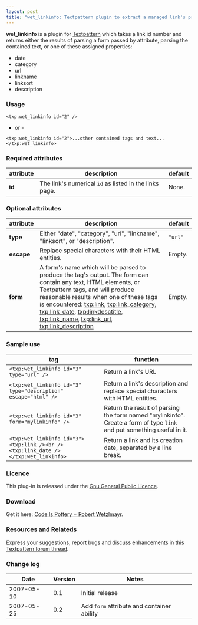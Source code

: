 ```yaml
---
layout: post
title: "wet_linkinfo: Textpattern plugin to extract a managed link's properties"
---
```

**wet_linkinfo** is a plugin for [Textpattern](https://textpattern.com/) which takes a link id number and returns either the results of parsing a form passed by attribute, parsing the contained text, or one of these assigned properties:

- date
- category
- url 
- linkname
- linksort
- description

### Usage

`<txp:wet_linkinfo id="2" />` 

- or -

`<txp:wet_linkinfo id="2">...other contained tags and text...</txp:wet_linkinfo>`

### Required attributes

| attribute | description | default |
|-----------|-------------|---------|
| **id** | The link's numerical `id` as listed in the links page. | None. |

### Optional attributes

| attribute | description | default |
|-----------|-------------|---------|
| **type** | Either "date", "category", "url", "linkname", "linksort", or "description". | `"url"` |
| **escape** | Replace special characters with their HTML entities. | Empty. |
| **form** | A form's name which will be parsed to produce the tag's output. The form can contain any text, HTML elements, or Textpattern tags, and will produce reasonable results when one of these tags is encountered: [txp:link](https://docs.textpattern.com/tags/link), [txp:link_category](https://docs.textpattern.com/tags/link_category), [txp:link_date](https://docs.textpattern.com/tags/link_date), [txp:linkdesctitle](https://docs.textpattern.com/tags/linkdesctitle), [txp:link_name](https://docs.textpattern.com/tags/link_name), [txp:link_url](https://docs.textpattern.com/tags/link_url), [txp:link_description](https://docs.textpattern.com/tags/link_description) | Empty. |

### Sample use

| tag | function |
|-----|----------|
| `<txp:wet_linkinfo id="3" type="url" />` | Return a link's URL |
| `<txp:wet_linkinfo id="3" type="description" escape="html" />` | Return a link's description and replace special characters with HTML entities. |
| `<txp:wet_linkinfo id="3" form="mylinkinfo" />` | Return the result of parsing the form named "mylinkinfo". Create a form of type `link` and put something useful in it. |
| `<txp:wet_linkinfo id="3"><txp:link /><br /><txp:link_date /></txp:wet_linkinfo>` | Return a link and its creation date, separated by a line break. |

### Licence

This plug-in is released under the [Gnu General Public Licence](http://www.gnu.org/licenses/gpl.txt).

### Download 

Get it here: [Code Is Pottery − Robert Wetzlmayr](https://wetzlmayr.at/awasteofwords/?c=code-is-pottery).

### Resources and Relateds

Express your suggestions, report bugs and discuss enhancements in this [Textpattern forum thread](https://forum.textpattern.com/viewtopic.php?id=22507).

### Change log

| Date | Version | Notes |
|------|---------|-------|
| 2007-05-10 | 0.1 | Initial release |
| 2007-05-25 | 0.2 | Add `form` attribute and container ability |
